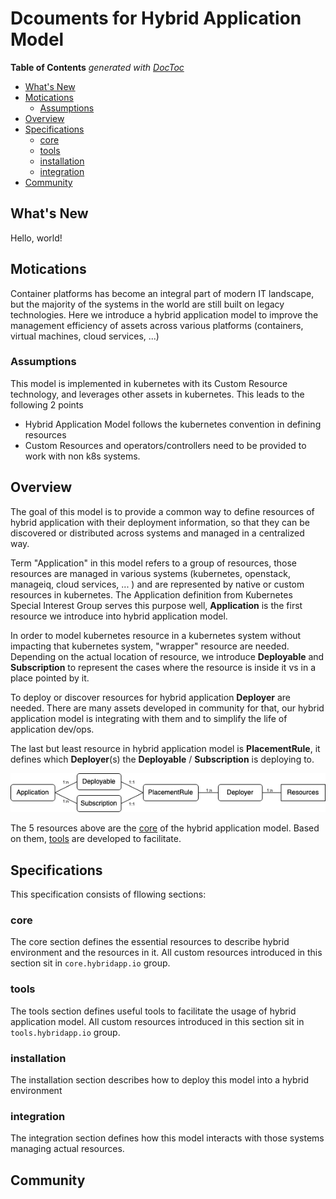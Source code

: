 # Dcouments for Hybrid Application Model

<!-- START doctoc generated TOC please keep comment here to allow auto update -->
<!-- DON'T EDIT THIS SECTION, INSTEAD RE-RUN doctoc TO UPDATE -->
**Table of Contents**  *generated with [DocToc](https://github.com/thlorenz/doctoc)*

- [What's New](#whats-new)
- [Motications](#motications)
  - [Assumptions](#assumptions)
- [Overview](#overview)
- [Specifications](#specifications)
  - [core](#core)
  - [tools](#tools)
  - [installation](#installation)
  - [integration](#integration)
- [Community](#community)

<!-- END doctoc generated TOC please keep comment here to allow auto update -->

## What's New

Hello, world!

## Motications

Container platforms has become an integral part of modern IT landscape, but the majority of the systems in the world are still built on legacy technologies. Here we introduce a hybrid application model to improve the management efficiency of assets across various platforms (containers, virtual machines, cloud services, ...)

### Assumptions

This model is implemented in kubernetes with its Custom Resource technology, and leverages other assets in kubernetes. This leads to the following 2 points

- Hybrid Application Model follows the kubernetes convention in defining resources
- Custom Resources and operators/controllers need to be provided to work with non k8s systems.

## Overview

The goal of this model is to provide a common way to define resources of hybrid application with their deployment information, so that they can be discovered or distributed across systems and managed in a centralized way. 

Term "Application" in this model refers to a group of resources, those resources are managed in various systems (kubernetes, openstack, manageiq, cloud services, ... ) and are represented by native or custom resources in kubernetes. The Application definition from Kubernetes Special Interest Group serves this purpose well, **Application** is the first resource we introduce into hybrid application model.

In order to model kubernetes resource in a kubernetes system without impacting that kubernetes system, "wrapper" resource are needed. Depending on the actual location of resource, we introduce **Deployable** and **Subscription** to represent the cases where the resource is inside it vs in a place pointed by it.

To deploy or discover resources for hybrid application **Deployer** are needed. There are many assets developed in community for that, our hybrid application model is integrating with them and to simplify the life of application dev/ops.

The last but least resource in hybrid application model is **PlacementRule**, it defines which **Deployer**(s) the **Deployable** / **Subscription** is deploying to.  

![image](core/ham-core-Overview.png)

The 5 resources above are the [core](core/README.md) of the hybrid application model. Based on them, [tools](tools/README.md) are developed to facilitate.

## Specifications

This specification consists of fllowing sections:

### core

The core section defines the essential resources to describe hybrid environment and the resources in it. All custom resources introduced in this section sit in `core.hybridapp.io` group. 

### tools

The tools section defines useful tools to facilitate the usage of hybrid application model. All custom resources introduced in this section sit in `tools.hybridapp.io` group.

### installation

The installation section describes how to deploy this model into a hybrid environment

### integration

The integration section defines how this model interacts with those systems managing actual resources. 

## Community
